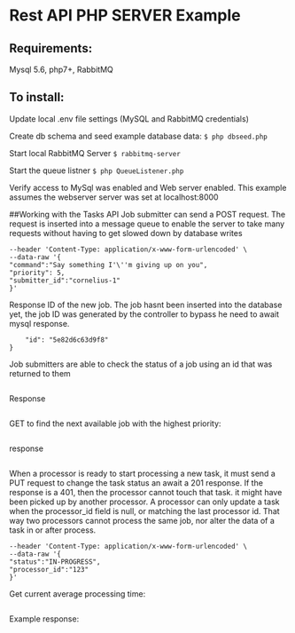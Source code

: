# Rest API PHP SERVER Example 

## Requirements:
Mysql 5.6, php7+, RabbitMQ

## To install:
Update local .env file settings (MySQL and RabbitMQ credentials)

Create db schema and seed example database data:
`$ php dbseed.php`

Start local RabbitMQ Server
`$ rabbitmq-server`

Start the queue listner
`$ php QueueListener.php`

Verify access to MySql was enabled and Web server enabled.
This example assumes the webserver server was set at localhost:8000

##Working with the Tasks API
Job submitter can send a POST request.
The request is inserted into a message queue to enable the server to take many requests without having to get slowed down by database writes
```curl --location --request POST 'http://localhost:8000/task' \
--header 'Content-Type: application/x-www-form-urlencoded' \
--data-raw '{
"command":"Say something I'\''m giving up on you",
"priority": 5,
"submitter_id":"cornelius-1"
}'
```
Response ID of the new job. The job hasnt been inserted into the database yet, the job ID was generated by the controller to bypass he need to await mysql response.
```{
    "id": "5e82d6c63d9f8"
}
```

Job submitters are able to check the status of a job using an id that was returned to them 
```curl 'http://localhost:8000/task/5e7f09df478d0'
```

 Response
```{"id":"5e7f09df478d0","submitter_id":"123","priority":"5","command":"Say something I'm giving up on you","status":"NEW","processor_id":null,"created":"2020-03-28 01:25:03","updated":"2020-03-28 01:25:03"}
```

GET to find the next available job with the highest priority:
```curl 'http://localhost:8000/task/'
```

response 
```{"id":"5e7f09df478d0","submitter_id":"123","priority":"5","command":"Say something I'm giving up on you","status":"NEW","processor_id":null,"created":"2020-03-28 01:25:03","updated":"2020-03-28 01:25:03"}
```

When a processor is ready to start processing a new task, it must send a PUT request to change the task status an await a 201 response.
If the response is a 401, then the processor cannot touch that task. it might have been picked up by another processor. 
A processor can only update a task when the processor_id field is null, or matching the last processor id. That way two processors cannot process the same job, nor alter the data of a task in or after process.
```curl --location --request PUT 'http://localhost:8000/task/5e7f09bea9aa1' \
--header 'Content-Type: application/x-www-form-urlencoded' \
--data-raw '{
"status":"IN-PROGRESS",
"processor_id":"123"
}'
```

Get current average processing time:
```curl  http://localhost:8000/Utils/
```
Example response:
```{"avgProcessingTime":"150"}
```
